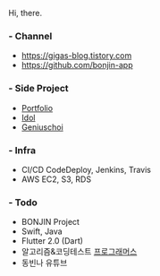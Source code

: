 Hi, there.

### - Channel
* https://gigas-blog.tistory.com
* https://github.com/bonjin-app

### - Side Project
* [Portfolio](http://gigas.synology.me:9090)
* [Idol](http://gigas.synology.me:9091)
* [Geniuschoi](http://gigas.synology.me:7070/geniuschoi)

### - Infra
* CI/CD CodeDeploy, Jenkins, Travis
* AWS EC2, S3, RDS

### - Todo
* BONJIN Project
* Swift, Java
* Flutter 2.0 (Dart)
* 알고리즘&코딩테스트 [프로그래머스](https://programmers.co.kr/)
* 동빈나 유튜브

